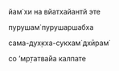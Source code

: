 йам̇ хи на вйатхайантй эте

пурушам̇ пурушаршабха

сама-дух̣кха-сукхам̇ дхӣрам̇

со ’мр̣татва̄йа калпате